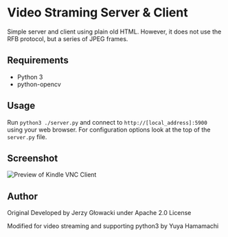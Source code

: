 Video Straming Server & Client
=======================

Simple server and client using plain old HTML. However, it does not use the RFB protocol, but a series of JPEG frames.

## Requirements

 - Python 3
 - python-opencv

## Usage

Run `python3 ./server.py` and connect to `http://[local_address]:5900` using your web browser. For configuration options look at the top of the `server.py` file.

## Screenshot

![Preview of Kindle VNC Client](http://i.imgur.com/pKdzviw.jpg)

## Author

Original Developed by Jerzy Głowacki under Apache 2.0 License

Modified for video streaming and supporting python3 by Yuya Hamamachi

